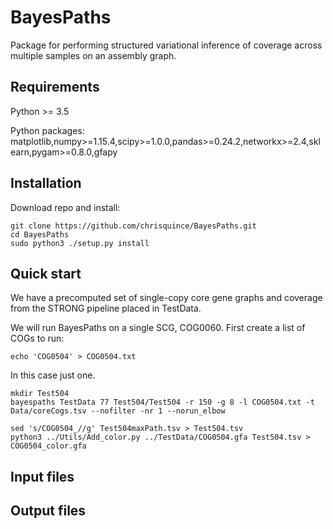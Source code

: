 # BayesPaths

Package for performing structured variational inference of coverage across 
multiple samples on an assembly graph.

## Requirements

Python >= 3.5

Python packages: matplotlib,numpy>=1.15.4,scipy>=1.0.0,pandas>=0.24.2,networkx>=2.4,sklearn,pygam>=0.8.0,gfapy

## Installation

Download repo and install:
```
git clone https://github.com/chrisquince/BayesPaths.git
cd BayesPaths
sudo python3 ./setup.py install
```

## Quick start

We have a precomputed set of single-copy core gene graphs and coverage from the STRONG pipeline 
placed in TestData.

We will run BayesPaths on a single SCG, COG0060. First create a list of COGs to run:
```
echo 'COG0504' > COG0504.txt
```

In this case just one. 

```
mkdir Test504
bayespaths TestData 77 Test504/Test504 -r 150 -g 8 -l COG0504.txt -t Data/coreCogs.tsv --nofilter -nr 1 --norun_elbow 
```

```
sed 's/COG0504_//g' Test504maxPath.tsv > Test504.tsv
python3 ../Utils/Add_color.py ../TestData/COG0504.gfa Test504.tsv > COG0504_color.gfa
```

## Input files

## Output files
